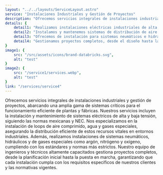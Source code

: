 ```yaml
---
layout: "../../layouts/ServiceLayout.astro"
service: "Instalaciones Industriales y Gestión de Proyectos"
description: "Ofrecemos servicios integrales de instalaciones industriales y gestión de proyectos, abarcando una amplia gama de sistemas críticos para el funcionamiento eficiente de plantas y fábricas. "
details: {
    detail1: "Realizamos instalaciones eléctricas industriales de alta y baja tensión, cumpliendo con normas mexicanas y NEC.",
    detail2: "Instalamos y mantenemos sistemas de distribución de aire comprimido, agua y gases especiales.",
    detail3: "Ofrecemos de instalación para sistemas neumáticos e hidráulicos",
    detail4: "Gestionamos proyectos completos, desde el diseño hasta la implementación."
}
image1: {
    src: "/src/assets/icons/brand-databricks.svg",
    alt: "test"
}
image2: {
    src: "/service1/services.webp",
    alt: "test"
}
link: "/services/service4"
---
```


Ofrecemos servicios integrales de instalaciones industriales y gestión de proyectos, abarcando una amplia gama de sistemas críticos para el funcionamiento eficiente de plantas y fábricas. Nuestros servicios incluyen la instalación y mantenimiento de sistemas eléctricos de alta y baja tensión, siguiendo las normas mexicanas y NEC. Nos especializamos en la instalación de loops de aire comprimido, agua y gases especiales, asegurando la distribución eficiente de estos recursos vitales en entornos industriales.
Además, realizamos instalaciones de sistemas neumáticos, hidráulicos y de gases especiales como argón, nitrógeno y oxígeno, cumpliendo con los estándares y normas más estrictos. Nuestro equipo de ingenieros y técnicos altamente capacitados gestiona proyectos completos, desde la planificación inicial hasta la puesta en marcha, garantizando que cada instalación cumpla con los requisitos específicos de nuestros clientes y las normativas vigentes.